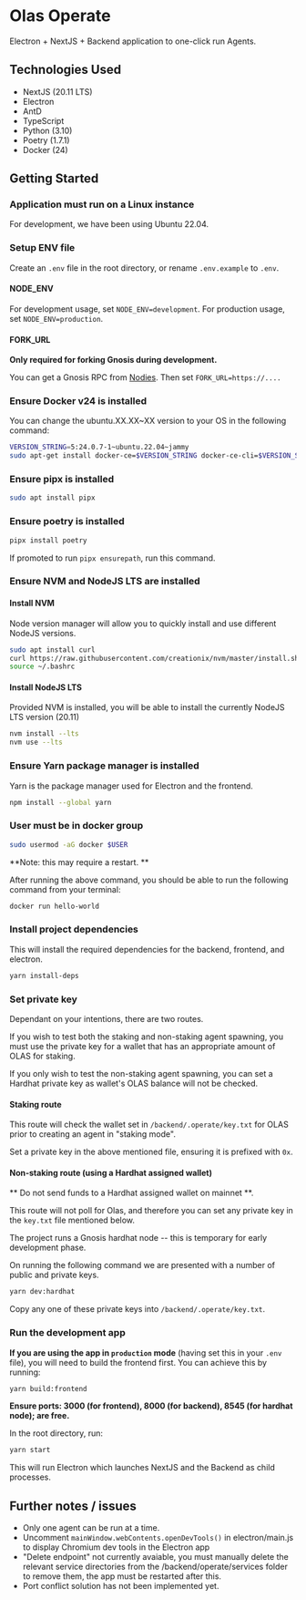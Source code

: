 # Olas Operate
Electron + NextJS + Backend application to one-click run Agents.

## Technologies Used

- NextJS (20.11 LTS)
- Electron
- AntD
- TypeScript
- Python (3.10)
- Poetry (1.7.1)
- Docker (24)

## Getting Started

### Application must run on a Linux instance

For development, we have been using Ubuntu 22.04.

### Setup ENV file

Create an `.env` file in the root directory, or rename `.env.example` to `.env`.

#### NODE_ENV
For development usage, set `NODE_ENV=development`.
For production usage, set `NODE_ENV=production`.

#### FORK_URL

**Only required for forking Gnosis during development.**

You can get a Gnosis RPC from [Nodies](https://www.nodies.app/).
Then set `FORK_URL=https://....`

### Ensure Docker v24 is installed

You can change the ubuntu.XX.XX~XX version to your OS in the following command:

```bash
VERSION_STRING=5:24.0.7-1~ubuntu.22.04~jammy
sudo apt-get install docker-ce=$VERSION_STRING docker-ce-cli=$VERSION_STRING containerd.io docker-buildx-plugin docker-compose-plugin
```

### Ensure pipx is installed

```bash
sudo apt install pipx
```

### Ensure poetry is installed

```bash
pipx install poetry
```

If promoted to run `pipx ensurepath`, run this command.

### Ensure NVM and NodeJS LTS are installed

#### Install NVM

Node version manager will allow you to quickly install and use different NodeJS versions.

```bash
sudo apt install curl 
curl https://raw.githubusercontent.com/creationix/nvm/master/install.sh | bash 
source ~/.bashrc
```

#### Install NodeJS LTS

Provided NVM is installed, you will be able to install the currently NodeJS LTS version (20.11)

```bash
nvm install --lts
nvm use --lts
```

### Ensure Yarn package manager is installed

Yarn is the package manager used for Electron and the frontend.

```bash 
npm install --global yarn
```

### User must be in docker group

```bash
sudo usermod -aG docker $USER
```

**Note: this may require a restart. **

After running the above command, you should be able to run the following command from your terminal: 

```bash
docker run hello-world
```

### Install project dependencies

This will install the required dependencies for the backend, frontend, and electron.

```bash
yarn install-deps
```

### Set private key

Dependant on your intentions, there are two routes.

If you wish to test both the staking and non-staking agent spawning, you must use the private key for a wallet that has an appropriate amount of OLAS for staking.

If you only wish to test the non-staking agent spawning, you can set a Hardhat private key as wallet's OLAS balance will not be checked.


#### Staking route

This route will check the wallet set in `/backend/.operate/key.txt` for OLAS prior to creating an agent in "staking mode".

Set a private key in the above mentioned file, ensuring it is prefixed with `0x`.

#### Non-staking route (using a Hardhat assigned wallet)

** Do not send funds to a Hardhat assigned wallet on mainnet **.

This route will not poll for Olas, and therefore you can set any private key in the `key.txt` file mentioned below.

The project runs a Gnosis hardhat node -- this is temporary for early development phase.

On running the following command we are presented with a number of public and private keys. 

```bash
yarn dev:hardhat
```

Copy any one of these private keys into `/backend/.operate/key.txt`.

### Run the development app

**If you are using the app in `production` mode** (having set this in your `.env` file), you will need to build the frontend first. You can achieve this by running: 

```bash
yarn build:frontend
```

**Ensure ports: 3000 (for frontend), 8000 (for backend), 8545 (for hardhat node); are free.**

In the root directory, run:

```bash
yarn start
```

This will run Electron which launches NextJS and the Backend as child processes.

## Further notes / issues

- Only one agent can be run at a time.
- Uncomment `mainWindow.webContents.openDevTools()` in electron/main.js to display Chromium dev tools in the Electron app
- "Delete endpoint" not currently avaiable, you must manually delete the relevant service directories from the /backend/operate/services folder to remove them, the app must be restarted after this.
- Port conflict solution has not been implemented yet.
